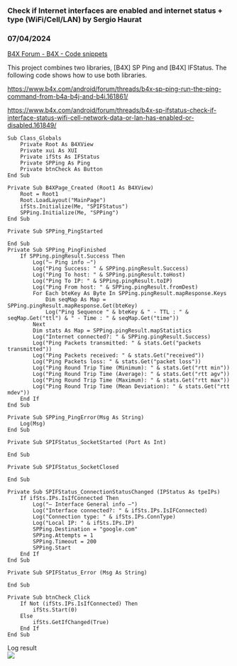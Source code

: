 ###  Check if Internet interfaces are enabled and internet status + type (WiFi/Cell/LAN) by Sergio Haurat
### 07/04/2024
[B4X Forum - B4X - Code snippets](https://www.b4x.com/android/forum/threads/161750/)

This project combines two libraries, [B4X] SP Ping and [B4X] IFStatus. The following code shows how to use both libraries.  
  
<https://www.b4x.com/android/forum/threads/b4x-sp-ping-run-the-ping-command-from-b4a-b4j-and-b4i.161861/>  
  
<https://www.b4x.com/android/forum/threads/b4x-sp-ifstatus-check-if-interface-status-wifi-cell-network-data-or-lan-has-enabled-or-disabled.161849/>  
  
  

```B4X
Sub Class_Globals  
    Private Root As B4XView  
    Private xui As XUI  
    Private ifSts As IFStatus  
    Private SPPing As Ping  
    Private btnCheck As Button  
End Sub  
  
Private Sub B4XPage_Created (Root1 As B4XView)  
    Root = Root1  
    Root.LoadLayout("MainPage")  
    ifSts.Initialize(Me, "SPIFStatus")  
    SPPing.Initialize(Me, "SPPing")  
End Sub  
  
Private Sub SPPing_PingStarted  
  
End Sub  
Private Sub SPPing_PingFinished  
    If SPPing.pingResult.Success Then  
        Log("— Ping info —")  
        Log("Ping Success: " & SPPing.pingResult.Success)  
        Log("Ping To host: " & SPPing.pingResult.toHost)  
        Log("Ping To IP: " & SPPing.pingResult.toIP)  
        Log("Ping From host: " & SPPing.pingResult.fromDest)  
        For Each bteKey As Byte In SPPing.pingResult.mapResponse.Keys  
            Dim seqMap As Map = SPPing.pingResult.mapResponse.Get(bteKey)  
            Log("Ping Sequence " & bteKey & " - TTL : " & seqMap.Get("ttl") & " - Time : " & seqMap.Get("time"))  
        Next  
        Dim stats As Map = SPPing.pingResult.mapStatistics  
        Log("Internet connected?: " & SPPing.pingResult.Success)  
        Log("Ping Packets transmitted: " & stats.Get("packets transmitted"))  
        Log("Ping Packets received: " & stats.Get("received"))  
        Log("Ping Packets loss: " & stats.Get("packet loss"))  
        Log("Ping Round Trip Time (Minimum): " & stats.Get("rtt min"))  
        Log("Ping Round Trip Time (Average): " & stats.Get("rtt agv"))  
        Log("Ping Round Trip Time (Maximum): " & stats.Get("rtt max"))  
        Log("Ping Round Trip Time (Mean Deviation): " & stats.Get("rtt mdev"))  
    End If  
End Sub  
  
Private Sub SPPing_PingError(Msg As String)  
    Log(Msg)  
End Sub  
  
Private Sub SPIFStatus_SocketStarted (Port As Int)  
  
End Sub  
  
Private Sub SPIFStatus_SocketClosed  
  
End Sub  
  
Private Sub SPIFStatus_ConnectionStatusChanged (IPStatus As tpeIPs)  
    If ifSts.IPs.IsIfConnected Then  
        Log("— Interface General info —")  
        Log("Interface connected?: " & ifSts.IPs.IsIFConnected)  
        Log("Connection type: " & ifSts.IPs.ConnType)  
        Log("Local IP: " & ifSts.IPs.IP)  
        SPPing.Destination = "google.com"  
        SPPing.Attempts = 1  
        SPPing.Timeout = 200  
        SPPing.Start  
    End If  
End Sub  
  
Private Sub SPIFStatus_Error (Msg As String)  
  
End Sub  
  
Private Sub btnCheck_Click  
    If Not (ifSts.IPs.IsIfConnected) Then  
        ifSts.Start(0)  
    Else  
        ifSts.GetIfChanged(True)  
    End If  
End Sub
```

  
  
Log result  
![](https://www.b4x.com/android/forum/attachments/154998)